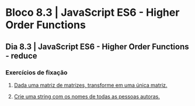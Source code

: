 # Bloco 8.3 | JavaScript ES6 - Higher Order Functions

## Dia 8.3 | JavaScript ES6 - Higher Order Functions - **reduce**

### Exercícios de fixação

1. [Dada uma matriz de matrizes, transforme em uma única matriz.](exercise1.js)

2. [Crie uma string com os nomes de todas as pessoas autoras.](exercise2.js)